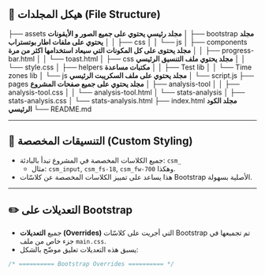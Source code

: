 ## 📁 هيكل المجلدات (File Structure)

├── assets **مجلد رئيسي يحتوي على جميع الصور و الأيقونات**
│ ├── bootstrap **مجلد يحتوي على ملفات اطار بوتستراب**
│ │ ├── css
│ │ └── js
│ ├── components **مجلد يحتوى على كل المكونات التي سيعاد استخدامها اكثر من مرة**
│ │ ├── progress-bar.html
│ │ └── toast.html
│ ├── css **مجلد يحتوي ملف التنسيق الرئيسي**
│ │ └── style.css
│ ├── helpers **مكتبات مساعدة**
│ │ ├── Test lib
│ │ └── Time zones lib
│ └── js **مجلد يحتوي على ملف السكريبت الرئيسي**
│ └── script.js
├── pages **مجلد يحتوي على جميع صفحات المشروع**
│ ├── analysis-tool
│ │ ├── analysis-tool.css
│ │ └── analysis-tool.html
│ └── stats-analysis
│ ├── stats-analysis.css
│ └── stats-analysis.html
├── index.html **مجلد الكود الرئيسي**
└── README.md

---

## 🎨 التنسيقات المخصصة (Custom Styling)

- جميع الكلاسات المخصصة في المشروع تبدأ بالبادئة: `csm_`
  - مثال: `csm_input`, `csm_fs-18`, `csm_fw-700` وهكذا.
- هذا يساعد على تمييز الكلاسات المخصصة عن كلاسّات Bootstrap الأصلية بسهولة.

---

## ✏️ التعديلات على Bootstrap

- جميع **التعديلات (Overrides)** التي أجريت على كلاسّات Bootstrap تم تجميعها في جزء خاص من ملف `main.css`.
- يسبق هذه التعديلات تعليق موضّح بالشكل:

```css
/* ========== Bootstrap Overrides ========== */
```
